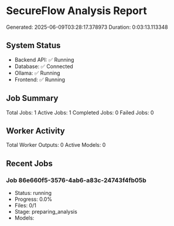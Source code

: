 # SecureFlow Analysis Report
Generated: 2025-06-09T03:28:17.378973
Duration: 0:03:13.113348

## System Status
- Backend API: ✅ Running
- Database: ✅ Connected
- Ollama: ✅ Running
- Frontend: ✅ Running

## Job Summary
Total Jobs: 1
Active Jobs: 1
Completed Jobs: 0
Failed Jobs: 0

## Worker Activity
Total Worker Outputs: 0
Active Models: 0

## Recent Jobs

### Job 86e660f5-3576-4ab6-a83c-24743f4fb05b
- Status: running
- Progress: 0.0%
- Files: 0/1
- Stage: preparing_analysis
- Models: 

